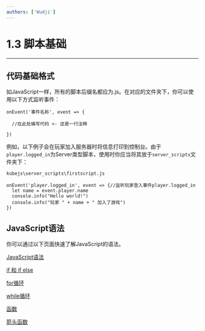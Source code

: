 ```yaml
---
authors: ['Wudji']
---
```


# 1.3 脚本基础

***

## 代码基础格式

如JavaScript一样，所有的脚本后缀名都应为.js。在对应的文件夹下，你可以使用以下方式监听事件：

```
onEvent('事件名称', event => {

  //在此处编写代码 <- 这是一行注释

})
```

例如，以下例子会在玩家加入服务器时将信息打印到控制台。由于`player.logged_in`为Server类型脚本，使用时你应当将其放于`server_scripts`文件夹下：

`kubejs\server_scripts\firstscript.js`

```
onEvent('player.logged_in', event => {//监听玩家登入事件player.logged_in
  let name = event.player.name
  console.info("Hello world!")
  console.info("玩家 " + name + " 加入了游戏")
})
```

## JavaScript语法

你可以通过以下页面快速了解JavaScript的语法。

[JavaScript语法](https://www.w3school.com.cn/js/js\_syntax.asp)

[if 和 if else](https://www.w3school.com.cn/js/js\_if\_else.asp)

[for循环](https://www.w3school.com.cn/js/js\_loop\_for.asp)

[while循环](https://www.w3school.com.cn/js/js\_loop\_while.asp)

[函数](https://www.w3school.com.cn/js/js\_functions.asp)

[箭头函数](https://www.w3school.com.cn/js/js\_arrow\_function.asp)
